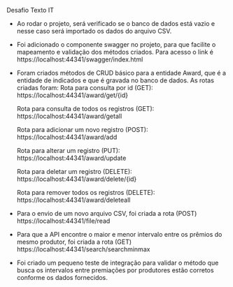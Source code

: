 Desafio Texto IT

- Ao rodar o projeto, será verificado se o banco de dados está vazio e nesse caso será importado os dados do arquivo CSV.

- Foi adicionado o componente swagger no projeto, para que facilite o mapeamento e validação dos métodos criados. Para acesso o link é https://localhost:44341/swagger/index.html

- Foram criados métodos de CRUD básico para a entidade Award, que é a entidade de indicados e que é gravada no banco de dados. 
As rotas criadas foram: 
	Rota para consulta por id (GET):
	https://localhost:44341/award/get/{id}
	
	Rota para consulta de todos os registros (GET):
	https://localhost:44341/award/getall
	
	Rota para adicionar um novo registro (POST):
	https://localhost:44341/award/add
	
	Rota para alterar um registro (PUT):
	https://localhost:44341/award/update
	
	Rota para deletar um registro (DELETE):
	https://localhost:44341/award/delete/{id}
	
	Rota para remover todos os registros (DELETE):
	https://localhost:44341/award/deleteall

- Para o envio de um novo arquivo CSV, foi criada a rota (POST) https://localhost:44341/file/read

- Para que a API encontre o maior e menor intervalo entre os prêmios do mesmo produtor, foi criada a rota (GET) https://localhost:44341/search/searchminmax

- Foi criado um pequeno teste de integração para validar o método que busca os intervalos entre premiações por produtores estão corretos conforme os dados fornecidos.
